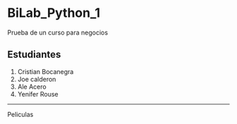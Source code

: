 # BiLab_Python_1
Prueba de un curso para negocios 
## Estudiantes
1. Cristian Bocanegra
2. Joe calderon
3. Ale Acero
4. Yenifer Rouse

------------------------------

Peliculas 
